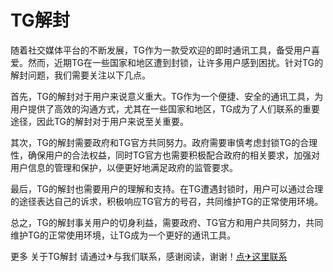 # TG解封

随着社交媒体平台的不断发展，TG作为一款受欢迎的即时通讯工具，备受用户喜爱。然而，近期TG在一些国家和地区遭到封锁，让许多用户感到困扰。针对TG的解封问题，我们需要关注以下几点。

首先，TG的解封对于用户来说意义重大。TG作为一个便捷、安全的通讯工具，为用户提供了高效的沟通方式，尤其在一些国家和地区，TG成为了人们联系的重要途径，因此TG的解封对于用户来说至关重要。

其次，TG的解封需要政府和TG官方共同努力。政府需要审慎考虑封锁TG的合理性，确保用户的合法权益，同时TG官方也需要积极配合政府的相关要求，加强对用户信息的管理和保护，以便更好地满足政府的监管要求。

最后，TG的解封也需要用户的理解和支持。在TG遭遇封锁时，用户可以通过合理的途径表达自己的诉求，积极响应TG官方的号召，共同维护TG的正常使用环境。

总之，TG的解封事关用户的切身利益，需要政府、TG官方和用户共同努力，共同维护TG的正常使用环境，让TG成为一个更好的通讯工具。

更多 关于TG解封 请通过✈与我们联系，感谢阅读，谢谢！[点✈这里联系](https://w.k02.cc)